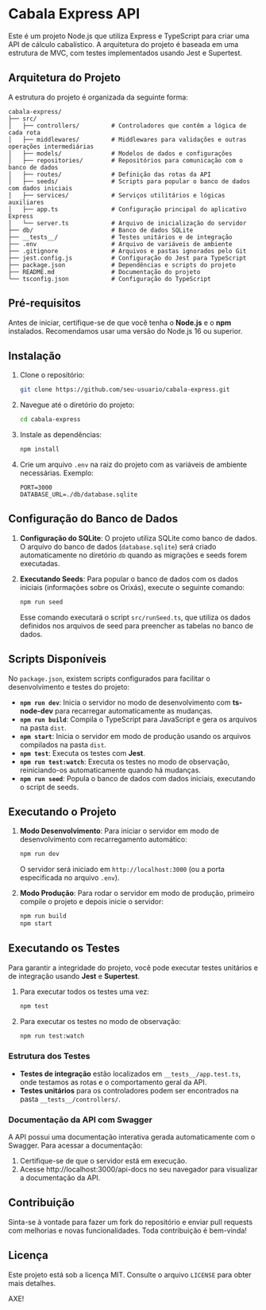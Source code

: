 
# Cabala Express API

Este é um projeto Node.js que utiliza Express e TypeScript para criar uma API de cálculo cabalístico. A arquitetura do projeto é baseada em uma estrutura de MVC, com testes implementados usando Jest e Supertest.

## Arquitetura do Projeto

A estrutura do projeto é organizada da seguinte forma:

```
cabala-express/
├── src/
│   ├── controllers/         # Controladores que contêm a lógica de cada rota
│   ├── middlewares/         # Middlewares para validações e outras operações intermediárias
│   ├── models/              # Modelos de dados e configurações
│   ├── repositories/        # Repositórios para comunicação com o banco de dados
│   ├── routes/              # Definição das rotas da API
│   ├── seeds/               # Scripts para popular o banco de dados com dados iniciais
│   ├── services/            # Serviços utilitários e lógicas auxiliares
│   ├── app.ts               # Configuração principal do aplicativo Express
│   └── server.ts            # Arquivo de inicialização do servidor
├── db/                      # Banco de dados SQLite
├── __tests__/               # Testes unitários e de integração
├── .env                     # Arquivo de variáveis de ambiente
├── .gitignore               # Arquivos e pastas ignorados pelo Git
├── jest.config.js           # Configuração do Jest para TypeScript
├── package.json             # Dependências e scripts do projeto
├── README.md                # Documentação do projeto
└── tsconfig.json            # Configuração do TypeScript
```

## Pré-requisitos

Antes de iniciar, certifique-se de que você tenha o **Node.js** e o **npm** instalados. Recomendamos usar uma versão do Node.js 16 ou superior.

## Instalação

1. Clone o repositório:
   ```bash
   git clone https://github.com/seu-usuario/cabala-express.git
   ```

2. Navegue até o diretório do projeto:
   ```bash
   cd cabala-express
   ```

3. Instale as dependências:
   ```bash
   npm install
   ```

4. Crie um arquivo `.env` na raiz do projeto com as variáveis de ambiente necessárias. Exemplo:
   ```env
   PORT=3000
   DATABASE_URL=./db/database.sqlite
   ```

## Configuração do Banco de Dados

1. **Configuração do SQLite**:
   O projeto utiliza SQLite como banco de dados. O arquivo do banco de dados (`database.sqlite`) será criado automaticamente no diretório `db` quando as migrações e seeds forem executadas.

2. **Executando Seeds**:
   Para popular o banco de dados com os dados iniciais (informações sobre os Orixás), execute o seguinte comando:

   ```bash
   npm run seed
   ```

   Esse comando executará o script `src/runSeed.ts`, que utiliza os dados definidos nos arquivos de seed para preencher as tabelas no banco de dados.

## Scripts Disponíveis

No `package.json`, existem scripts configurados para facilitar o desenvolvimento e testes do projeto:

- **`npm run dev`**: Inicia o servidor no modo de desenvolvimento com **ts-node-dev** para recarregar automaticamente as mudanças.
- **`npm run build`**: Compila o TypeScript para JavaScript e gera os arquivos na pasta `dist`.
- **`npm start`**: Inicia o servidor em modo de produção usando os arquivos compilados na pasta `dist`.
- **`npm test`**: Executa os testes com **Jest**.
- **`npm run test:watch`**: Executa os testes no modo de observação, reiniciando-os automaticamente quando há mudanças.
- **`npm run seed`**: Popula o banco de dados com dados iniciais, executando o script de seeds.

## Executando o Projeto

1. **Modo Desenvolvimento**:
   Para iniciar o servidor em modo de desenvolvimento com recarregamento automático:

   ```bash
   npm run dev
   ```

   O servidor será iniciado em `http://localhost:3000` (ou a porta especificada no arquivo `.env`).

2. **Modo Produção**:
   Para rodar o servidor em modo de produção, primeiro compile o projeto e depois inicie o servidor:

   ```bash
   npm run build
   npm start
   ```

## Executando os Testes

Para garantir a integridade do projeto, você pode executar testes unitários e de integração usando **Jest** e **Supertest**.

1. Para executar todos os testes uma vez:
   ```bash
   npm test
   ```

2. Para executar os testes no modo de observação:
   ```bash
   npm run test:watch
   ```

### Estrutura dos Testes

- **Testes de integração** estão localizados em `__tests__/app.test.ts`, onde testamos as rotas e o comportamento geral da API.
- **Testes unitários** para os controladores podem ser encontrados na pasta `__tests__/controllers/`.

### Documentação da API com Swagger
A API possui uma documentação interativa gerada automaticamente com o Swagger. Para acessar a documentação:

1. Certifique-se de que o servidor está em execução.
2. Acesse http://localhost:3000/api-docs no seu navegador para visualizar a documentação da API.

## Contribuição

Sinta-se à vontade para fazer um fork do repositório e enviar pull requests com melhorias e novas funcionalidades. Toda contribuição é bem-vinda!

## Licença

Este projeto está sob a licença MIT. Consulte o arquivo `LICENSE` para obter mais detalhes.

AXE!